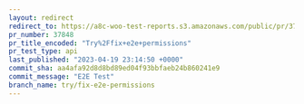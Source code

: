 ```yaml
---
layout: redirect
redirect_to: https://a8c-woo-test-reports.s3.amazonaws.com/public/pr/37848/api/index.html
pr_number: 37848
pr_title_encoded: "Try%2Ffix+e2e+permissions"
pr_test_type: api
last_published: "2023-04-19 23:14:50 +0000"
commit_sha: aa4afa92d8d8bd89ed04f93bbfaeb24b860241e9
commit_message: "E2E Test"
branch_name: try/fix-e2e-permissions
---
```

